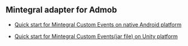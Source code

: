 Mintegral adapter for Admob
-----


- [Quick start for Mintegral Custom Events on native Android platform](http://cdn-adn.rayjump.com/cdn-adn/v2/markdown_v2/index.html?file=sdk-m_sdk_admob-android&lang=en)


- [Quick start for Mintegral Custom Events(jar file) on Unity platform](http://cdn-adn.rayjump.com/cdn-adn/v2/markdown_v2/index.html?file=sdk-m_sdk_admob-unity&lang=en) 

